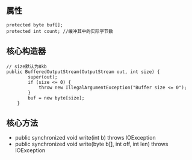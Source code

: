 ## 属性

```
protected byte buf[];
protected int count; //缓冲其中的实际字节数
```

##  核心构造器
```
// size默认为8kb
public BufferedOutputStream(OutputStream out, int size) {
        super(out);
        if (size <= 0) {
            throw new IllegalArgumentException("Buffer size <= 0");
        }
        buf = new byte[size];
    }
```

## 核心方法

- public synchronized void write(int b) throws IOException
- public synchronized void write(byte b[], int off, int len) throws IOException
```